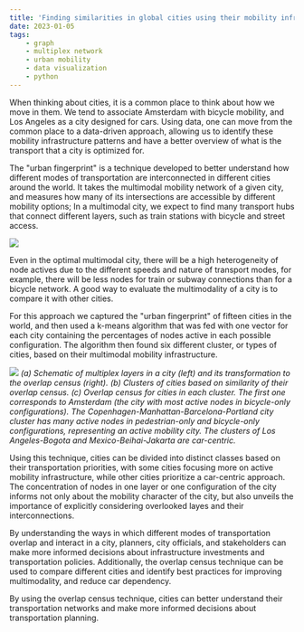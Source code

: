 ```yaml
---
title: 'Finding similarities in global cities using their mobility infrastructure'
date: 2023-01-05
tags: 
	- graph 
	- multiplex network 
	- urban mobility 
	- data visualization
	- python
---
```


When thinking about cities, it is a common place to think about how we move in them. We tend to associate Amsterdam with bicycle mobility, and Los Angeles as a city designed for cars. Using data, one can move from the common place to a data-driven approach, allowing us to identify these mobility infrastructure patterns and have a better overview of what is the transport that a city is optimized for.

The "urban fingerprint" is a technique developed to better understand how different modes of transportation are interconnected in different cities around the world. It takes the multimodal mobility network of a given city, and measures how many of its intersections are accessible by different mobility options; In a multimodal city, we expect to find many transport hubs that connect different layers, such as train stations with bicycle and street access.

![]({{site.imgsurl}}2023-01-05-Manhattan.jpg)

Even in the optimal multimodal city, there will be a high heterogeneity of node actives due to the different speeds and nature of transport modes, for example, there will be less nodes for train or subway connections than for a bicycle network. A good way to evaluate the multimodality of a city is to compare it with other cities. 

For this approach we captured the "urban fingerprint" of fifteen cities in the world, and then used a k-means algorithm that was fed with one vector for each city containing the percentages of nodes active in each possible configuration. The algorithm then found six different cluster, or types of cities, based on their multimodal mobility infrastructure.

![]({{site.imgsurl}}2023-01-05-multimodal.jpg)
*(a) Schematic of multiplex layers in a city (left) and its transformation to the overlap census (right). (b) Clusters of cities based on similarity of their overlap census. (c) Overlap census for cities in each cluster. The first one corresponds to Amsterdam (the city with most active nodes in bicycle-only configurations). The Copenhagen-Manhattan-Barcelona-Portland city cluster has many active nodes in pedestrian-only and bicycle-only configurations, representing an active mobility city. The clusters of Los Angeles-Bogota and Mexico-Beihai-Jakarta are car-centric.*

Using this technique, cities can be divided into distinct classes based on their transportation priorities, with some cities focusing more on active mobility infrastructure, while other cities prioritize a car-centric approach. The concentration of nodes in one layer or one configuration of the city informs not only about the mobility character of the city, but also unveils the importance of explicitly considering overlooked layes and their interconnections.

By understanding the ways in which different modes of transportation overlap and interact in a city, planners, city officials, and stakeholders can make more informed decisions about infrastructure investments and transportation policies. Additionally, the overlap census technique can be used to compare different cities and identify best practices for improving multimodality, and reduce car dependency. 

By using the overlap census technique, cities can better understand their transportation networks and make more informed decisions about transportation planning.
